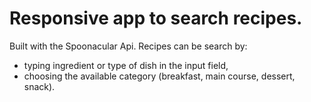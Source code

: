 # Responsive app to search recipes. 
Built with the Spoonacular Api. 
Recipes can be search by:
- typing ingredient or type of dish in the input field,
- choosing the available category (breakfast, main course, dessert, snack).
